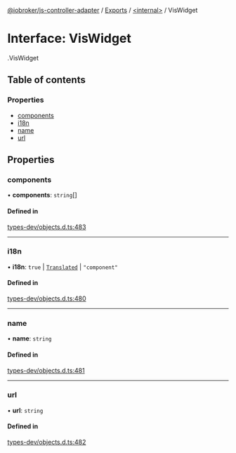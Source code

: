 [@iobroker/js-controller-adapter](../README.md) / [Exports](../modules.md) / [<internal\>](../modules/internal_.md) / VisWidget

# Interface: VisWidget

[<internal>](../modules/internal_.md).VisWidget

## Table of contents

### Properties

- [components](internal_.VisWidget.md#components)
- [i18n](internal_.VisWidget.md#i18n)
- [name](internal_.VisWidget.md#name)
- [url](internal_.VisWidget.md#url)

## Properties

### components

• **components**: `string`[]

#### Defined in

[types-dev/objects.d.ts:483](https://github.com/ioBroker/ioBroker.js-controller/blob/548ee4ea/packages/types-dev/objects.d.ts#L483)

___

### i18n

• **i18n**: ``true`` \| [`Translated`](../modules/internal_.md#translated) \| ``"component"``

#### Defined in

[types-dev/objects.d.ts:480](https://github.com/ioBroker/ioBroker.js-controller/blob/548ee4ea/packages/types-dev/objects.d.ts#L480)

___

### name

• **name**: `string`

#### Defined in

[types-dev/objects.d.ts:481](https://github.com/ioBroker/ioBroker.js-controller/blob/548ee4ea/packages/types-dev/objects.d.ts#L481)

___

### url

• **url**: `string`

#### Defined in

[types-dev/objects.d.ts:482](https://github.com/ioBroker/ioBroker.js-controller/blob/548ee4ea/packages/types-dev/objects.d.ts#L482)
